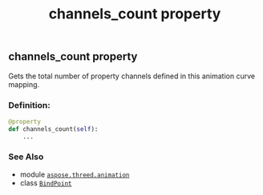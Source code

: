 ﻿---
title: channels_count property
second_title: Aspose.3D for Python via .NET API References
description: 
type: docs
weight: 130
url: /python-net/aspose.threed.animation/bindpoint/channels_count/
is_root: false
---

## channels_count property


Gets the total number of property channels defined in this animation curve mapping.
### Definition:
```python
@property
def channels_count(self):
    ...
```

### See Also
* module [`aspose.threed.animation`](../../)
* class [`BindPoint`](/3d/python-net/aspose.threed.animation/bindpoint)
